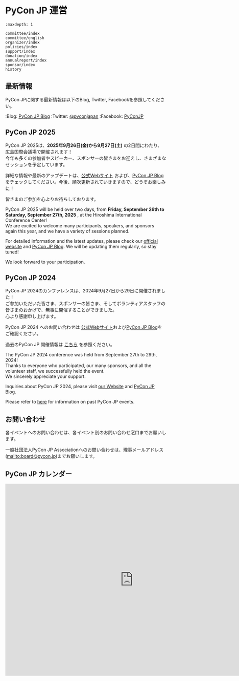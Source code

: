 # PyCon JP 運営

```{toctree}
:maxdepth: 1

committee/index
committee/english
organizer/index
policies/index
support/index
donation/index
annualreport/index
sponsor/index
history
```

## 最新情報

PyCon JPに関する最新情報は以下のBlog, Twitter, Facebookを参照してください。

:Blog: [PyCon JP Blog](http://pyconjp.blogspot.jp/)
:Twitter: [@pyconjapan](https://twitter.com/pyconjapan)
:Facebook: [PyConJP](http://www.facebook.com/PyConJP)

## PyCon JP 2025

PyCon JP 2025は、**2025年9月26日(金)から9月27日(土)** の2日間にわたり、広島国際会議場で開催されます！  
今年も多くの参加者やスピーカー、スポンサーの皆さまをお迎えし、さまざまなセッションを予定しています。  

詳細な情報や最新のアップデートは、[公式Webサイト](https://2025.pycon.jp/) および、[PyCon JP Blog](https://pyconjp.blogspot.com/search/label/pyconjp2025) をチェックしてください。今後、順次更新されていきますので、どうぞお楽しみに！

皆さまのご参加を心よりお待ちしております。

PyCon JP 2025 will be held over two days, from **Friday, September 26th to Saturday, September 27th, 2025** , at the Hiroshima International Conference Center!  
We are excited to welcome many participants, speakers, and sponsors again this year, and we have a variety of sessions planned.  

For detailed information and the latest updates, please check our [official website](https://2025.pycon.jp/) and [PyCon JP Blog](https://pyconjp.blogspot.com/search/label/pyconjp2025). We will be updating them regularly, so stay tuned!

We look forward to your participation.


## PyCon JP 2024

PyCon JP 2024のカンファレンスは、2024年9月27日から29日に開催されました！  
ご参加いただいた皆さま、スポンサーの皆さま、そしてボランティアスタッフの皆さまのおかげで、無事に開催することができました。  
心より感謝申し上げます。

PyCon JP 2024 へのお問い合わせは [公式Webサイト](https://2024.pycon.jp/)および[PyCon JP Blog](https://pyconjp.blogspot.com/search/label/pyconjp2024)をご確認ください。

過去のPyCon JP 開催情報は [こちら](https://www.pycon.jp/organizer/index.html) を参照ください。

The PyCon JP 2024 conference was held from September 27th to 29th, 2024!  
Thanks to everyone who participated, our many sponsors, and all the volunteer staff, we successfully held the event.  
We sincerely appreciate your support.

Inquiries about PyCon JP 2024, please visit [our Website](https://2024.pycon.jp/) and [PyCon JP Blog](https://pyconjp.blogspot.com/search/label/pyconjp2024).

Please refer to [here](https://www.pycon.jp/organizer/index.html) for information on past PyCon JP events.

## お問い合わせ

各イベントへのお問い合わせは、各イベント別のお問い合わせ窓口までお願いします。

一般社団法人PyCon JP Associationへのお問い合わせは、理事メールアドレス(<mailto:board@pycon.jp>)までお願いします。


## PyCon JP カレンダー

<iframe src="https://www.google.com/calendar/embed?src=bsn2855fnbngs1itml66l28ml8%40group.calendar.google.com&ctz=Asia/Tokyo" style="border: 0" width="800" height="600" frameborder="0" scrolling="no"></iframe>
